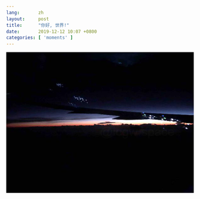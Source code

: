 ```yaml
---
lang:       zh
layout:     post
title:      "你好, 世界!"
date:       2019-12-12 10:07 +0800
categories: [ 'moments' ]
---
```

![hello][hello-world]

[hello-world]: /assets/img/hello-world.png
